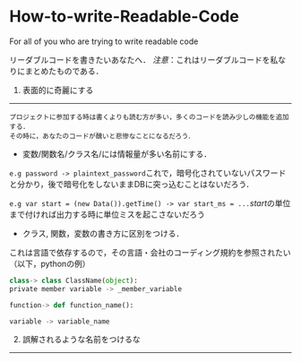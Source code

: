 # How-to-write-Readable-Code
For all of you who are trying to write readable code

リーダブルコードを書きたいあなたへ．
*注意*：これはリーダブルコードを私なりにまとめたものである．

1. 表面的に奇麗にする
----------------------
```
プロジェクトに参加する時は書くよりも読む方が多い，多くのコードを読み少しの機能を追加する．
その時に，あなたのコードが醜いと悲惨なことになるだろう．
```

* 変数/関数名/クラス名/には情報量が多い名前にする．

`e.g password -> plaintext_password`これで，暗号化されていないパスワードと分かり，後で暗号化をしないままDBに突っ込むことはないだろう．

`e.g var start = (new Data()).getTime() -> var start_ms = ...`*start*の単位まで付ければ出力する時に単位ミスを起こさないだろう

* クラス, 関数，変数の書き方に区別をつける．

これは言語で依存するので，その言語・会社のコーディング規約を参照されたい（以下，pythonの例）
```python
class-> class ClassName(object):
private member variable -> _member_variable

function-> def function_name():

variable -> variable_name
```




2. 誤解されるような名前をつけるな
-------------
